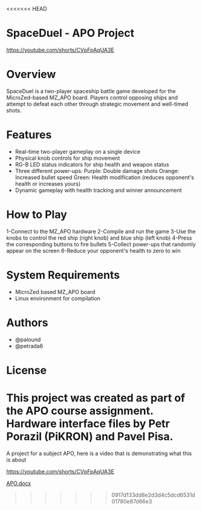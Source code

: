 <<<<<<< HEAD
# SpaceDuel - APO Project
https://youtube.com/shorts/CVpFpAqUA3E

# Overview
SpaceDuel is a two-player spaceship battle game developed for the MicroZed-based MZ_APO board. Players control opposing ships and attempt to defeat each other through strategic movement and well-timed shots.

# Features
- Real-time two-player gameplay on a single device
- Physical knob controls for ship movement
- RG-B LED status indicators for ship health and weapon status
- Three different power-ups:
    Purple: Double damage shots
    Orange: Increased bullet speed
    Green: Health modification (reduces opponent's health or increases yours)
- Dynamic gameplay with health tracking and winner announcement

# How to Play
1-Connect to the MZ_APO hardware
2-Compile and run the game
3-Use the knobs to control the red ship (right knob) and blue ship (left knob)
4-Press the corresponding buttons to fire bullets
5-Collect power-ups that randomly appear on the screen
6-Reduce your opponent's health to zero to win

# System Requirements
- MicroZed based MZ_APO board
- Linux environment for compilation

# Authors 
- @palound
- @petrada6

# License
This project was created as part of the APO course assignment. Hardware interface files by Petr Porazil (PiKRON) and Pavel Pisa.
=======
A project for a subject APO,
here is a video that is demonstrating what this is about

https://youtube.com/shorts/CVpFpAqUA3E


[APO.docx](https://github.com/user-attachments/files/18923722/APO.docx)
>>>>>>> 0917d133dd8e2d3d4c5dcd6531d01780e87d66e3
